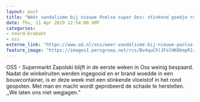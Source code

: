 ```yaml
---
layout: post
title: "Wéér vandalisme bij nieuwe Poolse super Oss: stinkend goedje rondgespoten"
date: Thu, 11 Apr 2019 12:54:00 GMT
categories: 
- noord-brabant 
- oss 
externe_link: "https://www.ad.nl/oss/weer-vandalisme-bij-nieuwe-poolse-super-oss-stinkend-goedje-rondgespoten~a258efb2/"
feature_image: "https://images1.persgroep.net/rcs/Bv4quChlJFalHK8kmpR1rWO-3L8/diocontent/145308403/_fitwidth/400/?appId=21791a8992982cd8da851550a453bd7f&quality=0.7"
---
```


OSS - Supermarkt Zapolski blijft in de eerste weken in Oss weinig bespaard. Nadat de winkelruiten werden ingegooid en er brand woedde in een bouwcontainer, is er deze week met een stinkende vloeistof in het rond gespoten. Met man en macht wordt geprobeerd de schade te herstellen. ,,We laten ons niet wegjagen.”
